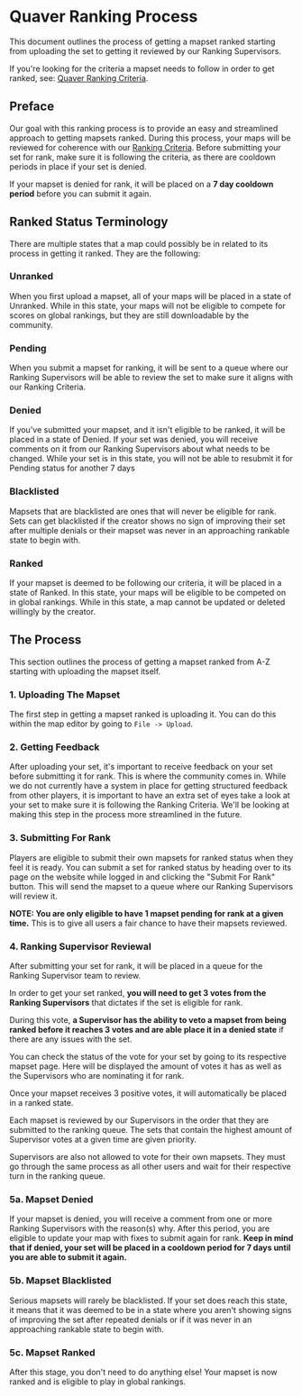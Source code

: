 # Quaver Ranking Process

This document outlines the process of getting a mapset ranked starting from uploading the set to getting it reviewed by our Ranking Supervisors.

If you're looking for the criteria a mapset needs to follow in order to get ranked, see: [Quaver Ranking Criteria](#).

## Preface

Our goal with this ranking process is to provide an easy and streamlined approach to getting mapsets ranked. During this process, your maps will be reviewed for coherence with our [Ranking Criteria](#). Before submitting your set for rank, make sure it is following the criteria, as there are cooldown periods in place if your set is denied.

If your mapset is denied for rank, it will be placed on a **7 day cooldown period** before you can submit it again.

## Ranked Status Terminology

There are multiple states that a map could possibly be in related to its process in getting it ranked. They are the following:

### Unranked

When you first upload a mapset, all of your maps will be placed in a state of Unranked. While in this state, your maps will not be eligible to compete for scores on global rankings, but they are still downloadable by the community.

### Pending

When you submit a mapset for ranking, it will be sent to a queue where our Ranking Supervisors will be able to review the set to make sure it aligns with our Ranking Criteria. 

### Denied

If you've submitted your mapset, and it isn't eligible to be ranked, it will be placed in a state of Denied. If your set was denied, you will receive comments on it from our Ranking Supervisors about what needs to be changed. While your set is in this state, you will not be able to resubmit it for Pending status for another 7 days

### Blacklisted

Mapsets that are blacklisted are ones that will never be eligible for rank. Sets can get blacklisted if the creator shows no sign of improving their set after multiple denials or their mapset was never in an approaching rankable state to begin with.

### Ranked

If your mapset is deemed to be following our criteria, it will be placed in a state of Ranked. In this state, your maps will be eligible to be competed on in global rankings. While in this state, a map cannot be updated or deleted willingly by the creator.

## The Process

This section outlines the process of getting a mapset ranked from A-Z starting with uploading the mapset itself.

### 1. Uploading The Mapset

The first step in getting a mapset ranked is uploading it. You can do this within the map editor by going to `File -> Upload`.

### 2. Getting Feedback

After uploading your set, it's important to receive feedback on your set before submitting it for rank. This is where the community comes in. While we do not currently have a system in place for getting structured feedback from other players, it is important to have an extra set of eyes take a look at your set to make sure it is following the Ranking Criteria. We'll be looking at making this step in the process more streamlined in the future.

### 3. Submitting For Rank

Players are eligible to submit their own mapsets for ranked status when they feel it is ready. You can submit a set for ranked status by heading over to its page on the website while logged in and clicking the "Submit For Rank" button. This will send the mapset to a queue where our Ranking Supervisors will review it.

**NOTE: You are only eligible to have 1 mapset pending for rank at a given time.** This is to give all users a fair chance to have their mapsets reviewed. 

### 4. Ranking Supervisor Reviewal

After submitting your set for rank, it will be placed in a queue for the Ranking Supervisor team to review. 

In order to get your set ranked, **you will need to get 3 votes from the Ranking Supervisors** that dictates if the set is eligible for rank. 

During this vote, **a Supervisor has the ability to veto a mapset from being ranked before it reaches 3 votes and are able place it in a denied state** if there are any issues with the set.

You can check the status of the vote for your set by going to its respective mapset page. Here will be displayed the amount of votes it has as well as the Supervisors who are nominating it for rank.

Once your mapset receives 3 positive votes, it will automatically be placed in a ranked state.

Each mapset is reviewed by our Supervisors in the order that they are submitted to the ranking queue. The sets that contain the highest amount of Supervisor votes at a given time are given priority. 

Supervisors are also not allowed to vote for their own mapsets. They must go through the same process as all other users and wait for their respective turn in the ranking queue.

### 5a. Mapset Denied

If your mapset is denied, you will receive a comment from one or more Ranking Supervisors with the reason(s) why. After this period, you are eligible to update your map with fixes to submit again for rank. **Keep in mind that if denied, your set will be placed in a cooldown period for 7 days until you are able to submit it again.**

### 5b. Mapset Blacklisted

Serious mapsets will rarely be blacklisted. If your set does reach this state, it means that it was deemed to be in a state where you aren't showing signs of improving the set after repeated denials or if it was never in an approaching rankable state to begin with. 

### 5c. Mapset Ranked

After this stage, you don't need to do anything else! Your mapset is now ranked and is eligible to play in global rankings.
